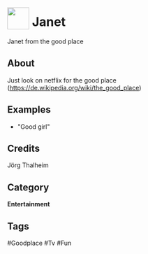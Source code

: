 # <img src="https://raw.githack.com/FortAwesome/Font-Awesome/master/svgs/solid/venus.svg" card_color="#6C4FF3" width="50" height="50" style="vertical-align:bottom"/> Janet
Janet from the good place

## About
Just look on netflix for the good place (https://de.wikipedia.org/wiki/the_good_place)

## Examples
* "Good girl"

## Credits
Jörg Thalheim

## Category
**Entertainment**

## Tags
#Goodplace
#Tv
#Fun
